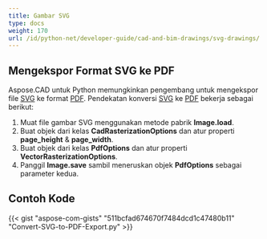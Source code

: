 ```yaml
---
title: Gambar SVG
type: docs
weight: 170
url: /id/python-net/developer-guide/cad-and-bim-drawings/svg-drawings/
---
```


## **Mengekspor Format SVG ke PDF**

Aspose.CAD untuk Python memungkinkan pengembang untuk mengekspor file [SVG](https://docs.fileformat.com/page-description-language/svg/) ke format [PDF](https://docs.fileformat.com/pdf/). Pendekatan konversi [SVG](https://docs.fileformat.com/page-description-language/svg/) ke [PDF](https://docs.fileformat.com/pdf/) bekerja sebagai berikut:

1. Muat file gambar SVG menggunakan metode pabrik **Image.load**.
1. Buat objek dari kelas **CadRasterizationOptions** dan atur properti **page_height** & **page_width**.
1. Buat objek dari kelas **PdfOptions** dan atur properti **VectorRasterizationOptions**.
1. Panggil **Image.save** sambil meneruskan objek **PdfOptions** sebagai parameter kedua.

## Contoh Kode

{{< gist "aspose-com-gists" "511bcfad674670f7484dcd1c47480b11" "Convert-SVG-to-PDF-Export.py" >}}
